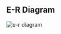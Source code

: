 ## E-R Diagram
![e-r diagram](https://github.com/addinedu-ros-4th/eda-repo-1/assets/102429136/2e3b0f83-a99c-4ac4-ae45-2e72bd3cfe03)
